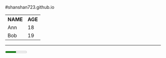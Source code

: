 #shanshan723.github.io
<!Doctype html>
<head>
    <META charset="UTF-8">
       <title>MY FIRST PGAE</title>
</head>
<body>
    <table>
        <tr><th>NAME</th><th>AGE</th></tr>
        <tr><td>Ann</td><td>18</td></tr>
        <tr><td>Bob</td><td>19</td></tr>
    </table>
    <hr>
    <meter min="0"max="100"value="50">50%</meter><br>
</body>
</html>
